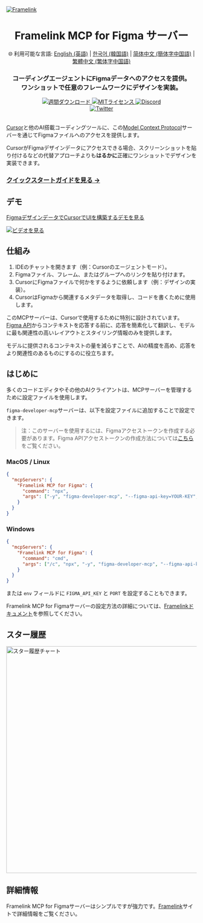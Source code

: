<a href="https://www.framelink.ai/?utm_source=github&utm_medium=readme&utm_campaign=readme" target="_blank" rel="noopener">
  <picture>
    <source media="(prefers-color-scheme: dark)" srcset="https://www.framelink.ai/github/HeaderDark.png" />
    <img alt="Framelink" src="https://www.framelink.ai/github/HeaderLight.png" />
  </picture>
</a>

<div align="center">
  <h1>Framelink MCP for Figma サーバー</h1>
  <p>
    🌐 利用可能な言語:
    <a href="README.md">English (英語)</a> |
    <a href="README.ko.md">한국어 (韓国語)</a> |
    <a href="README.zh-cn.md">简体中文 (簡体字中国語)</a> |
    <a href="README.zh-tw.md">繁體中文 (繁体字中国語)</a>
  </p>
  <h3>コーディングエージェントにFigmaデータへのアクセスを提供。<br/>ワンショットで任意のフレームワークにデザインを実装。</h3>
  <a href="https://npmcharts.com/compare/figma-developer-mcp?interval=30">
    <img alt="週間ダウンロード" src="https://img.shields.io/npm/dm/figma-developer-mcp.svg">
  </a>
  <a href="https://github.com/GLips/Figma-Context-MCP/blob/main/LICENSE">
    <img alt="MITライセンス" src="https://img.shields.io/github/license/GLips/Figma-Context-MCP" />
  </a>
  <a href="https://framelink.ai/discord">
    <img alt="Discord" src="https://img.shields.io/discord/1352337336913887343?color=7389D8&label&logo=discord&logoColor=ffffff" />
  </a>
  <br />
  <a href="https://twitter.com/glipsman">
    <img alt="Twitter" src="https://img.shields.io/twitter/url?url=https%3A%2F%2Fx.com%2Fglipsman&label=%40glipsman" />
  </a>
</div>

<br/>

[Cursor](https://cursor.sh/)と他のAI搭載コーディングツールに、この[Model Context Protocol](https://modelcontextprotocol.io/introduction)サーバーを通じてFigmaファイルへのアクセスを提供します。

CursorがFigmaデザインデータにアクセスできる場合、スクリーンショットを貼り付けるなどの代替アプローチよりも**はるかに**正確にワンショットでデザインを実装できます。

<h3><a href="https://www.framelink.ai/docs/quickstart?utm_source=github&utm_medium=readme&utm_campaign=readme">クイックスタートガイドを見る →</a></h3>

## デモ

[FigmaデザインデータでCursorでUIを構築するデモを見る](https://youtu.be/6G9yb-LrEqg)

[![ビデオを見る](https://img.youtube.com/vi/6G9yb-LrEqg/maxresdefault.jpg)](https://youtu.be/6G9yb-LrEqg)

## 仕組み

1. IDEのチャットを開きます（例：Cursorのエージェントモード）。
2. Figmaファイル、フレーム、またはグループへのリンクを貼り付けます。
3. CursorにFigmaファイルで何かをするように依頼します（例：デザインの実装）。
4. CursorはFigmaから関連するメタデータを取得し、コードを書くために使用します。

このMCPサーバーは、Cursorで使用するために特別に設計されています。[Figma API](https://www.figma.com/developers/api)からコンテキストを応答する前に、応答を簡素化して翻訳し、モデルに最も関連性の高いレイアウトとスタイリング情報のみを提供します。

モデルに提供されるコンテキストの量を減らすことで、AIの精度を高め、応答をより関連性のあるものにするのに役立ちます。

## はじめに

多くのコードエディタやその他のAIクライアントは、MCPサーバーを管理するために設定ファイルを使用します。

`figma-developer-mcp`サーバーは、以下を設定ファイルに追加することで設定できます。

> 注：このサーバーを使用するには、Figmaアクセストークンを作成する必要があります。Figma APIアクセストークンの作成方法については[こちら](https://help.figma.com/hc/en-us/articles/8085703771159-Manage-personal-access-tokens)をご覧ください。

### MacOS / Linux

```json
{
  "mcpServers": {
    "Framelink MCP for Figma": {
      "command": "npx",
      "args": ["-y", "figma-developer-mcp", "--figma-api-key=YOUR-KEY", "--stdio"]
    }
  }
}
```

### Windows

```json
{
  "mcpServers": {
    "Framelink MCP for Figma": {
      "command": "cmd",
      "args": ["/c", "npx", "-y", "figma-developer-mcp", "--figma-api-key=YOUR-KEY", "--stdio"]
    }
  }
}
```

または `env` フィールドに `FIGMA_API_KEY` と `PORT` を設定することもできます。

Framelink MCP for Figmaサーバーの設定方法の詳細については、[Framelinkドキュメント](https://www.framelink.ai/docs/quickstart?utm_source=github&utm_medium=readme&utm_campaign=readme)を参照してください。

## スター履歴

<a href="https://star-history.com/#GLips/Figma-Context-MCP"><img src="https://api.star-history.com/svg?repos=GLips/Figma-Context-MCP&type=Date" alt="スター履歴チャート" width="600" /></a>

## 詳細情報

Framelink MCP for Figmaサーバーはシンプルですが強力です。[Framelink](https://framelink.ai?utm_source=github&utm_medium=readme&utm_campaign=readme)サイトで詳細情報をご覧ください。
